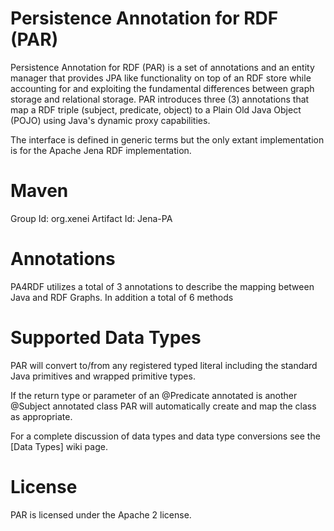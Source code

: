 Persistence Annotation for RDF (PAR)
=====

Persistence Annotation for RDF (PAR) is a set of annotations and an entity manager that provides JPA like functionality on top of an RDF store while accounting for and exploiting the fundamental differences between graph storage and relational storage.  PAR introduces three (3) annotations that map a RDF triple (subject, predicate, object) to a Plain Old Java Object (POJO) using Java's dynamic proxy capabilities.

The interface is defined in generic terms but the only extant implementation is for the Apache Jena RDF implementation.

Maven
===

Group Id: org.xenei
Artifact Id: Jena-PA


Annotations
===

PA4RDF utilizes a total of 3 annotations to describe the mapping between Java and RDF Graphs.  In addition a total of 6 methods 

Supported Data Types
===

PAR will convert to/from any registered typed literal including the standard Java primitives and wrapped primitive types.

If the return type or parameter of an @Predicate annotated is another @Subject annotated class PAR will automatically create and map the class as appropriate.

For a complete discussion of data types and data type conversions see the [Data Types] wiki page.


License
===

PAR is licensed under the Apache 2 license.
